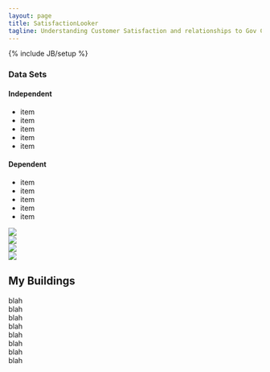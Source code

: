 ```yaml
---
layout: page
title: SatisfactionLooker
tagline: Understanding Customer Satisfaction and relationships to Gov Cost on them.
---
```

{% include JB/setup %}

<div class='row'>
	<div class='col-md-2'>
		<div id='LeftSide'>
			<h3>Data Sets</h3>
			<h4>Independent</h4>
			<ul>
				<li>item</li>
				<li>item</li>
				<li>item</li>
				<li>item</li>
				<li>item</li>
			</ul>
			<h4>Dependent</h4>
			<ul>
				<li>item</li>
				<li>item</li>
				<li>item</li>
				<li>item</li>
				<li>item</li>
			</ul>
		</div>
	</div>
	<div class='col-md-10'>
		<div id='chart'></div>
		<div class='row'>
			<div class='col-md-3'>
<img src="http://placehold.it/150x150">
			</div>
			<div class='col-md-3'>
<img src="http://placehold.it/150x150">
			</div>
			<div class='col-md-3'>
<img src="http://placehold.it/150x150">
			</div>
			<div class='col-md-3'>
<img src="http://placehold.it/150x150">
			</div>
		</div>
	</div>	
</div>
<div class='row'>
	<div class='col-md-12'>
		<h2>My Buildings</h2>
		<div class='row'>
			<div class='col-md-3'>blah</div>
			<div class='col-md-3'>blah</div>
			<div class='col-md-3'>blah</div>
			<div class='col-md-3'>blah</div>
		</div>
		<div class='row'>
			<div class='col-md-3'>blah</div>
			<div class='col-md-3'>blah</div>
			<div class='col-md-3'>blah</div>
			<div class='col-md-3'>blah</div>
		</div>
	</div>
</div>